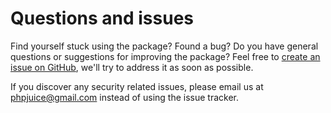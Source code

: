 # Questions and issues

Find yourself stuck using the package? Found a bug? Do you have general questions or suggestions for improving the package? Feel free to [create an issue on GitHub](https://github.com/phpjuice/opencf/issues), we'll try to address it as soon as possible.

If you discover any security related issues, please email us at <phpjuice@gmail.com> instead of using the issue tracker.
